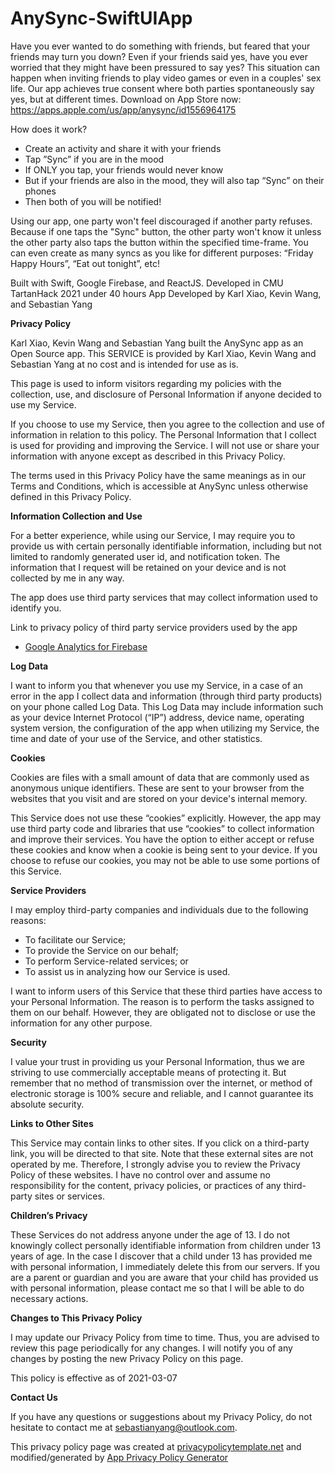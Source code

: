 # AnySync-SwiftUIApp
Have you ever wanted to do something with friends, but feared that your friends may turn you down? Even if your friends said yes, have you ever worried that they might have been pressured to say yes? This situation can happen when inviting friends to play video games or even in a couples' sex life. Our app achieves true consent where both parties spontaneously say yes, but at different times. Download on App Store now: https://apps.apple.com/us/app/anysync/id1556964175

How does it work?
- Create an activity and share it with your friends
- Tap ”Sync” if you are in the mood
- If ONLY you tap, your friends would never know
- But if your friends are also in the mood, they will also tap “Sync” on their phones
- Then both of you will be notified!

Using our app, one party won't feel discouraged if another party refuses. Because if one taps the "Sync" button, the other party won't know it unless the other party also taps the button within the specified time-frame. You can even create as many syncs as you like for different purposes: “Friday Happy Hours”, “Eat out tonight”, etc!

Built with Swift, Google Firebase, and ReactJS.
Developed in CMU TartanHack 2021 under 40 hours
App Developed by Karl Xiao, Kevin Wang, and Sebastian Yang

**Privacy Policy**

Karl Xiao, Kevin Wang and Sebastian Yang built the AnySync app as an Open Source app. This SERVICE is provided by Karl Xiao, Kevin Wang and Sebastian Yang at no cost and is intended for use as is.

This page is used to inform visitors regarding my policies with the collection, use, and disclosure of Personal Information if anyone decided to use my Service.

If you choose to use my Service, then you agree to the collection and use of information in relation to this policy. The Personal Information that I collect is used for providing and improving the Service. I will not use or share your information with anyone except as described in this Privacy Policy.

The terms used in this Privacy Policy have the same meanings as in our Terms and Conditions, which is accessible at AnySync unless otherwise defined in this Privacy Policy.

**Information Collection and Use**

For a better experience, while using our Service, I may require you to provide us with certain personally identifiable information, including but not limited to randomly generated user id, and notification token. The information that I request will be retained on your device and is not collected by me in any way.

The app does use third party services that may collect information used to identify you.

Link to privacy policy of third party service providers used by the app

*   [Google Analytics for Firebase](https://firebase.google.com/policies/analytics)

**Log Data**

I want to inform you that whenever you use my Service, in a case of an error in the app I collect data and information (through third party products) on your phone called Log Data. This Log Data may include information such as your device Internet Protocol (“IP”) address, device name, operating system version, the configuration of the app when utilizing my Service, the time and date of your use of the Service, and other statistics.

**Cookies**

Cookies are files with a small amount of data that are commonly used as anonymous unique identifiers. These are sent to your browser from the websites that you visit and are stored on your device's internal memory.

This Service does not use these “cookies” explicitly. However, the app may use third party code and libraries that use “cookies” to collect information and improve their services. You have the option to either accept or refuse these cookies and know when a cookie is being sent to your device. If you choose to refuse our cookies, you may not be able to use some portions of this Service.

**Service Providers**

I may employ third-party companies and individuals due to the following reasons:

*   To facilitate our Service;
*   To provide the Service on our behalf;
*   To perform Service-related services; or
*   To assist us in analyzing how our Service is used.

I want to inform users of this Service that these third parties have access to your Personal Information. The reason is to perform the tasks assigned to them on our behalf. However, they are obligated not to disclose or use the information for any other purpose.

**Security**

I value your trust in providing us your Personal Information, thus we are striving to use commercially acceptable means of protecting it. But remember that no method of transmission over the internet, or method of electronic storage is 100% secure and reliable, and I cannot guarantee its absolute security.

**Links to Other Sites**

This Service may contain links to other sites. If you click on a third-party link, you will be directed to that site. Note that these external sites are not operated by me. Therefore, I strongly advise you to review the Privacy Policy of these websites. I have no control over and assume no responsibility for the content, privacy policies, or practices of any third-party sites or services.

**Children’s Privacy**

These Services do not address anyone under the age of 13. I do not knowingly collect personally identifiable information from children under 13 years of age. In the case I discover that a child under 13 has provided me with personal information, I immediately delete this from our servers. If you are a parent or guardian and you are aware that your child has provided us with personal information, please contact me so that I will be able to do necessary actions.

**Changes to This Privacy Policy**

I may update our Privacy Policy from time to time. Thus, you are advised to review this page periodically for any changes. I will notify you of any changes by posting the new Privacy Policy on this page.

This policy is effective as of 2021-03-07

**Contact Us**

If you have any questions or suggestions about my Privacy Policy, do not hesitate to contact me at sebastianyang@outlook.com.

This privacy policy page was created at [privacypolicytemplate.net](https://privacypolicytemplate.net) and modified/generated by [App Privacy Policy Generator](https://app-privacy-policy-generator.nisrulz.com/)
